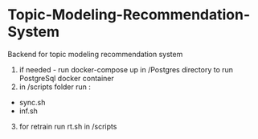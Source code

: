 # Topic-Modeling-Recommendation-System
Backend for topic modeling recommendation  system

1. if needed - run docker-compose up in /Postgres directory to run PostgreSql docker container
2. in /scripts folder run :
  + sync.sh
  + inf.sh
3. for retrain run rt.sh in /scripts

